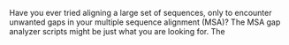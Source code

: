 Have you ever tried aligning a large set of sequences, only to encounter unwanted gaps in your multiple sequence alignment (MSA)?
The MSA gap analyzer scripts might be just what you are looking for. The 

